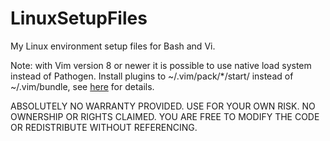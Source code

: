 # LinuxSetupFiles
My Linux environment setup files for Bash and Vi.

Note: with Vim version 8 or newer it is possible to use native load system instead of
Pathogen. Install plugins to ~/.vim/pack/*/start/ instead of ~/.vim/bundle, see
[here](https://medium.com/@paulodiovani/installing-vim-8-plugins-with-the-native-pack-system-39b71c351fea)
for details.

ABSOLUTELY NO WARRANTY PROVIDED. USE FOR YOUR OWN RISK. NO OWNERSHIP OR RIGHTS CLAIMED.
YOU ARE FREE TO MODIFY THE CODE OR REDISTRIBUTE WITHOUT REFERENCING.
